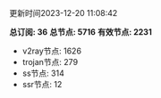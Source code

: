 更新时间2023-12-20 11:08:42

**总订阅: 36**
**总节点: 5716**
**有效节点: 2231**
- v2ray节点: 1626
- trojan节点: 279
- ss节点: 314
- ssr节点: 12
